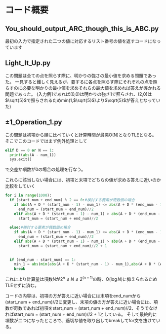 # コード概要

## You_should_output_ARC_though_this_is_ABC.py

最初の入力で指定された二つの値に対応するリスト番号の値を返すコードになっています

## Light_It_Up.py

この問題は全ての点を照らす際に、明かりの強さの最小値を求める問題であった。
一見すると難しく見えるが、要するに各点を照らす際にそれぞれの点を照らすのに必要な明かりの最小値を求めそれらの最大値を求めれば答えが導かれる問題であった。
(入力例1であれば(0,0)は明かりの強さ1で照らされ、(2,0)は$\sqrt{5}$で照らされるためmin(1,$\sqrt{5}$)より$\sqrt{5}$が答えとなっていた)

## ±1_Operation_1.py

この問題は初項から順に比べていくと計算時間が最悪O(N)となりTLEとなる。
そこでこのコードではまず例外処理として

```python
elif D == 0 or N == 1:
  print(abs(A - num_1))
  sys.exit()
```
で交差か項数が0の場合の処理を行なう。

これらに該当しない場合には、初項と末項でどちらの値が求める答えに近いのか比較をしていく

```python
for i in range(1000):
  if (start_num + end_num) % 2 == 0:#検討する要素が奇数個の場合
    if abs(A + D * (start_num - 1) - num_1) <= abs(A + D * (end_num - 1)- num_1):
      end_num = (start_num + end_num)//2
    elif abs(A + D * (start_num - 1) - num_1) > abs(A + D * (end_num - 1)- num_1):
      start_num = (start_num + end_num)//2
      
  else:#検討する要素が偶数個の場合
    if abs(A + D * (start_num - 1) - num_1) <= abs(A + D * (end_num - 1)- num_1):
      end_num = (start_num + end_num)//2
    elif abs(A + D * (start_num - 1) - num_1) > abs(A + D * (end_num - 1)- num_1):
      start_num = (start_num + end_num)//2 + 1
    
     
  if (end_num - start_num) == 1:
    min_1 = abs(min(abs(A + D * (start_num - 1) - num_1),abs(A + D * (end_num - 1) - num_1)))
    break
```

これにより計算量は項数Nが$2^n \leq N \leq 2^{(n + 1)}$の時、O($\log N$)に抑えられるためTLEせずに済む。

コードの内容は、初項の方が答えに近い場合には末項をend_numから(start_num + end_num)//2に変更し、末項の値の方が答えに近い場合には、項数が奇数であれば初項をstart_num = (start_num + end_num)//2、そうでなければstart_num = (start_num + end_num)//2 + 1としている。
そして最終的に項数が二つになったところで、適切な値を取り出してbreakしてfor文を抜けている。
